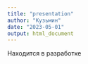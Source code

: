 ```yaml
---
title: "presentation"
author: "Кузьмин"
date: "2023-05-01"
output: html_document
---
```




Находится в разработке
